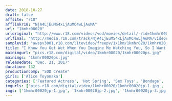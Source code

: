 ```yaml
---
date: 2018-10-27
draft: false
affsite: "r18"
afflinkr18: "NjA4LjEuMS4xLjAuMC4wLjAuMA"
url: "1kmhr00020"
urloriginal: "http://www.r18.com/videos/vod/movies/detail/-/id=1kmhr00020"
urlfinal: "http://media.r18.com/track/NjA4LjEuMS4xLjAuMC4wLjAuMA/videos/vod/movies/detail/-/id=1kmhr00020"
samplevid: "awspv3001.r18.com/litevideo/freepv/1/1km/1kmhr020/1kmhr020_dmb_w.mp4"
title: "I Know You Get Wet When You Imagine Me Watching You, So I Want To Do Something Even More Shameful To You... A First-Time Ever Sexual Training Seminar To Develop And Nurture Her Perversion 3 Fucks So Amazing She'll Cum And Expand That Luscious Pussy! Alice Toyonaka"
mainimgurl: "pics.r18.com/digital/video/1kmhr00020/1kmhr00020ps.jpg"
mainimgs: "1kmhr00020ps.jpg"
releasedate: "Dec. 21, 2017"
duration: 132
productioncomp: "SOD Create"
girls: ['Alice Toyonaka']
categories: ['Featured Actress', 'Hot Spring', 'Sex Toys', 'Bondage', 'Gonzo', 'Digital Mosaic', 'Hi-Def']
imgurls: ['pics.r18.com/digital/video/1kmhr00020/1kmhr00020jp-1.jpg', 'pics.r18.com/digital/video/1kmhr00020/1kmhr00020jp-2.jpg', 'pics.r18.com/digital/video/1kmhr00020/1kmhr00020jp-3.jpg', 'pics.r18.com/digital/video/1kmhr00020/1kmhr00020jp-4.jpg', 'pics.r18.com/digital/video/1kmhr00020/1kmhr00020jp-5.jpg', 'pics.r18.com/digital/video/1kmhr00020/1kmhr00020jp-6.jpg', 'pics.r18.com/digital/video/1kmhr00020/1kmhr00020jp-7.jpg', 'pics.r18.com/digital/video/1kmhr00020/1kmhr00020jp-8.jpg', 'pics.r18.com/digital/video/1kmhr00020/1kmhr00020jp-9.jpg', 'pics.r18.com/digital/video/1kmhr00020/1kmhr00020jp-10.jpg', 'pics.r18.com/digital/video/1kmhr00020/1kmhr00020jp-11.jpg', 'pics.r18.com/digital/video/1kmhr00020/1kmhr00020jp-12.jpg', 'pics.r18.com/digital/video/1kmhr00020/1kmhr00020jp-13.jpg', 'pics.r18.com/digital/video/1kmhr00020/1kmhr00020jp-14.jpg', 'pics.r18.com/digital/video/1kmhr00020/1kmhr00020jp-15.jpg', 'pics.r18.com/digital/video/1kmhr00020/1kmhr00020jp-16.jpg', 'pics.r18.com/digital/video/1kmhr00020/1kmhr00020jp-17.jpg', 'pics.r18.com/digital/video/1kmhr00020/1kmhr00020jp-18.jpg', 'pics.r18.com/digital/video/1kmhr00020/1kmhr00020jp-19.jpg', 'pics.r18.com/digital/video/1kmhr00020/1kmhr00020jp-20.jpg']
imgs: ['1kmhr00020jp-1.jpg', '1kmhr00020jp-2.jpg', '1kmhr00020jp-3.jpg', '1kmhr00020jp-4.jpg', '1kmhr00020jp-5.jpg', '1kmhr00020jp-6.jpg', '1kmhr00020jp-7.jpg', '1kmhr00020jp-8.jpg', '1kmhr00020jp-9.jpg', '1kmhr00020jp-10.jpg', '1kmhr00020jp-11.jpg', '1kmhr00020jp-12.jpg', '1kmhr00020jp-13.jpg', '1kmhr00020jp-14.jpg', '1kmhr00020jp-15.jpg', '1kmhr00020jp-16.jpg', '1kmhr00020jp-17.jpg', '1kmhr00020jp-18.jpg', '1kmhr00020jp-19.jpg', '1kmhr00020jp-20.jpg']
---
```

